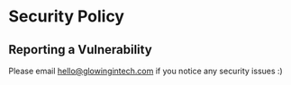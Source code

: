 # Security Policy

## Reporting a Vulnerability

Please email hello@glowingintech.com if you notice any security issues :) 

